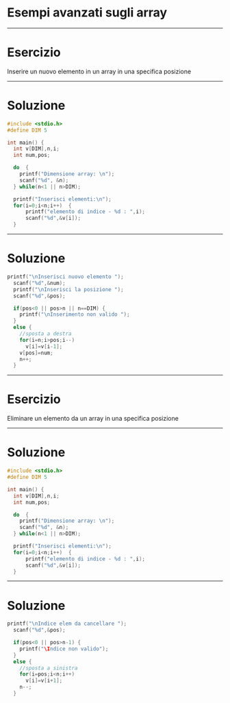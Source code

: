 <!-- footer: M Fraschini 2019-2020 -->

<!-- page_number: true -->


# Esempi avanzati sugli array

---

# Esercizio
Inserire un nuovo elemento in un array in una specifica posizione

---

# Soluzione 

```C
#include <stdio.h>
#define DIM 5

int main() {
  int v[DIM],n,i;
  int num,pos;

  do  {
    printf("Dimensione array: \n");
    scanf("%d", &n);
  } while(n<1 || n>DIM);

  printf("Inserisci elementi:\n");
  for(i=0;i<n;i++)  {
      printf("elemento di indice - %d : ",i);
      scanf("%d",&v[i]);
  }
```

---

# Soluzione 

```C
printf("\nInserisci nuovo elemento ");
  scanf("%d",&num);
  printf("\nInserisci la posizione ");
  scanf("%d",&pos);

  if(pos<0 || pos>n || n==DIM) {
    printf("\nInserimento non valido ");
  }
  else {
    //sposta a destra
    for(i=n;i>pos;i--)
      v[i]=v[i-1];
    v[pos]=num;
    n++;
  }
```

---

# Esercizio
Eliminare un elemento da un array in una specifica posizione

---

# Soluzione 

```C
#include <stdio.h>
#define DIM 5

int main() {
  int v[DIM],n,i;
  int num,pos;

  do  {
    printf("Dimensione array: \n");
    scanf("%d", &n);
  } while(n<1 || n>DIM);

  printf("Inserisci elementi:\n");
  for(i=0;i<n;i++)  {
      printf("elemento di indice - %d : ",i);
      scanf("%d",&v[i]);
  }
```

---

# Soluzione 

```C
printf("\nIndice elem da cancellare ");
  scanf("%d",&pos);

  if(pos<0 || pos>n-1) {
    printf("\Indice non valido");
  }
  else {
    //sposta a sinistra
    for(i=pos;i<n;i++)
      v[i]=v[i+1];
    n--;
  }
```